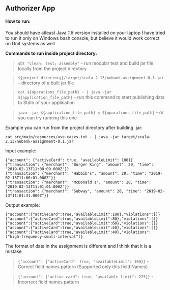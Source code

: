 ## Authorizer App
#### How to run:
You should have atleast Java *1.8* version installed on your laptop
I have tried to run it only on Windows bash console, but believe it would work correct on Unit systems as well

**Commands to run inside project directory:**
> ```sbt "clean; test; assembly"``` - run modular test and build jar file locally from the project directory

> ```${project_directory}/target/scala-2.13/nubank-assignment-0.1.jar``` - directory of a built jar file

> ```cat ${oparations_file_path} - | java -jar ${application_file_path}``` - run this command to start publishing data to StdIn of your application

> ```java -jar ${application_file_path} < ${oparations_file_path}``` - or you can try running this one

Example you can run from the project directory after building .jar:
```
cat src/main/resources/use-cases.txt - | java -jar target/scala-2.13/nubank-assignment-0.1.jar
```

Input example:
```
{"account": {"activeCard": true, "availableLimit": 100}}
{"transaction": {"merchant": "Burger King", "amount": 20, "time": "2019-02-13T11:00:00.000Z"}}
{"transaction": {"merchant": "Habbib's", "amount": 20, "time": "2019-02-13T11:00:01.000Z"}}
{"transaction": {"merchant": "McDonald's", "amount": 20, "time": "2019-02-13T11:01:01.000Z"}}
{"transaction": {"merchant": "Subway", "amount": 20, "time": "2019-02-13T11:01:31.000Z"}}
```

Output example:
```
{"account":{"activeCard":true,"availableLimit":100},"violations":[]}
{"account":{"activeCard":true,"availableLimit":80},"violations":[]}
{"account":{"activeCard":true,"availableLimit":60},"violations":[]}
{"account":{"activeCard":true,"availableLimit":40},"violations":[]}
{"account":{"activeCard":true,"availableLimit":40},"violations":["high-frequency-small-interval"]}
```

The format of data in the assignment is different and I think that it is a mistake
> ```{"account": {"activeCard": true, "availableLimit": 100}}``` - Correct field names pattern (Supported only this field Names) 

> ```{"account": {"active-card": true, "available-limit": 225}}``` - Incorrect field names pattern
